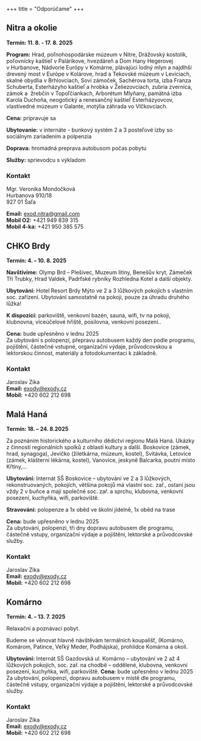 +++
title = "Odporúčame"
+++

## Nitra a okolie

**Termín: 11. 8. - 17. 8. 2025**

**Program:** Hrad, poľnohospodárske múzeum v Nitre, Drážovský kostolík, poľovnícky kaštieľ v Palárikove, hvezdáreň a Dom Hany Hegerovej v Hurbanove, Nádvorie Európy v Komárne, plávajúci lodný mlyn a najdlhší drevený most v Európe v Kolárove, hrad a Tekovské múzeum v Leviciach, skalné obydlia v Brhlovciach, Soví zámoček, Sachérova torta, izba Franza Schuberta, Esterházyho kaštieľ a hrobka v Želiezovciach, zubria zvernica, zámok a  žrebčín v Topoľčiankach, Arborétum Mlyňany, pamätná izba Karola Duchoňa, neogotický a renesančný kaštieľ Esterházyovcov, vlastivedné múzeum v Galante, motýlia záhrada vo Vlčkovciach.

**Cena:** pripravuje sa

**Ubytovanie:** v internáte - bunkový systém 2 a 3 posteľové izby so sociálnym zariadením a polpenzia

**Doprava:** hromadná preprava autobusom počas pobytu

**Služby:** sprievodcu s výkladom

### Kontakt

Mgr. Veronika Mondočková  
Hurbanova 910/18  
927 01 Šaľa

**Email:** exod.nitra@gmail.com  
**Mobil O2:** +421 949 839 315  
**Mobil 4-ka:** +421 950 385 575

## CHKO Brdy

**Termín: 4. – 10. 8. 2025**

**Navštívíme:** Olymp Brd – Plešivec, Muzeum litiny, Benešův kryt, Zámeček Tři Trubky, Hrad Valdek, Padrťské rybníky Rozhledna Kotel a další objekty.

**Ubytování:** Hotel Resort Brdy Mýto ve 2 a 3 lůžkových pokojích s vlastním soc. zařízení. Ubytování samostatně na pokoji, pouze za úhradu druhého lůžka!

**K dispozici:** parkoviště, venkovní bazén, sauna, wifi, tv na pokoji, klubnovna, víceúčelové hřiště, posilovna, venkovní posezení..

**Cena:** bude upřesněno v lednu 2025  
Za ubytování s polopenzí, přepravu autobusem každý den podle programu,
pojištění, částečné vstupné, organizační výdaje, průvodcovskou a lektorskou
činnost, materiály a fotodokumentaci k základně.

### Kontakt

Jaroslav Zika  
**Email:** exody@exody.cz  
**Mobil:** +420 602 212 698

## Malá Haná

**Termín: 18. – 24. 8.2025**

Za poznáním historického a kulturního dědictví regionu Malá Haná. Ukázky z činností regionálních spolků z oblasti kultury a další. Boskovice (zámek, hrad, synagoga), Jevíčko (žiletkárna, múzeum, kostel), Svitávka, Letovice (zámek, klášterní lékárna, kostel), Vanovice, jeskyně Balcarka, poutní místo Křtiny,...

**Ubytování:** Internát SŠ Boskovice – ubytování ve 2 a 3 lůžkových, rekonstruovaných, pokojích, většina pokojů má vlastní soc. zař., ostaní jsou vždy 2 v buňce a mají společné soc. zař. a sprchu, klubovna, venkovní posezení, kuchyňka, wifi, parkoviště.

**Stravování:** polopenze a 1x oběd ve školní jídelně, 1x oběd na trase

**Cena:** bude upřesněno v lednu 2025  
Za ubytování, polopenzi, tři dny dopravu autobusem dle programu, částečně
vstupy, organizační výdaje a pojištění, lektorské a průvodcovské služby.

### Kontakt

Jaroslav Zika  
**Email:** exody@exody.cz  
**Mobil:** +420 602 212 698

## Komárno

**Termín: 4. – 13. 7. 2025**

Relaxační a poznávací pobyt.

Budeme se věnovat hlavně návštěvám termálních koupališť, (Komárno, Komárom, Patince, Veľký Meder, Podhájska), prohlídce Komárna a okolí.

**Ubytování:** Internát SŠ Gazdovská ul. Komárno – ubytování ve 2 až 4 lůžkových pokojích, soc. zař. na chodbě – oddělené, klubovna, venkovní posezení, kuchyňka, wifi, parkoviště.
**Cena:** bude upřesněno v lednu 2025  
Za ubytování, polopenzi, dopravu autobusem v místě dle programu, částečně
vstupy, organizační výdaje a pojištění, lektorské a průvodcovské služby.

### Kontakt

Jaroslav Zika  
**Email:** exody@exody.cz  
**Mobil:** +420 602 212 698
